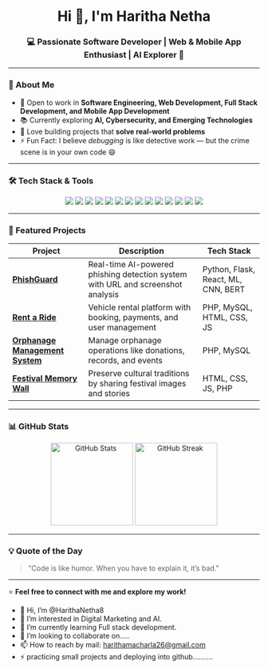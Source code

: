 

<!-- Profile Header -->
<h1 align="center">Hi 👋, I'm Haritha Netha</h1>
<h3 align="center">💻 Passionate Software Developer | Web & Mobile App Enthusiast | AI Explorer 🚀</h3>

---

### 🌟 About Me  
- 🎯 Open to work in **Software Engineering, Web Development, Full Stack Development, and Mobile App Development**  
- 📚 Currently exploring **AI, Cybersecurity, and Emerging Technologies**  
- 🤖 Love building projects that **solve real-world problems**  
- ⚡ Fun Fact: I believe *debugging* is like detective work — but the crime scene is in your own code 😄

---

### 🛠 Tech Stack & Tools
<p align="center">
  <!-- Programming Languages -->
  <img src="https://img.shields.io/badge/C-00599C?style=for-the-badge&logo=c&logoColor=white"/>
  <img src="https://img.shields.io/badge/Java-007396?style=for-the-badge&logo=java&logoColor=white"/>
  <img src="https://img.shields.io/badge/Python-3776AB?style=for-the-badge&logo=python&logoColor=white"/>
  <img src="https://img.shields.io/badge/Kotlin-7F52FF?style=for-the-badge&logo=kotlin&logoColor=white"/>
  
  <!-- Web Development -->
  <img src="https://img.shields.io/badge/HTML5-E34F26?style=for-the-badge&logo=html5&logoColor=white"/>
  <img src="https://img.shields.io/badge/CSS3-1572B6?style=for-the-badge&logo=css3&logoColor=white"/>
  <img src="https://img.shields.io/badge/JavaScript-F7DF1E?style=for-the-badge&logo=javascript&logoColor=black"/>
  <img src="https://img.shields.io/badge/React-20232A?style=for-the-badge&logo=react&logoColor=61DAFB"/>
  <img src="https://img.shields.io/badge/PHP-777BB4?style=for-the-badge&logo=php&logoColor=white"/>
  
  <!-- Database -->
  <img src="https://img.shields.io/badge/MySQL-4479A1?style=for-the-badge&logo=mysql&logoColor=white"/>
  <img src="https://img.shields.io/badge/PostgreSQL-336791?style=for-the-badge&logo=postgresql&logoColor=white"/>
  
  <!-- Tools -->
  <img src="https://img.shields.io/badge/Git-F05032?style=for-the-badge&logo=git&logoColor=white"/>
  <img src="https://img.shields.io/badge/GitHub-181717?style=for-the-badge&logo=github&logoColor=white"/>
  <img src="https://img.shields.io/badge/VS Code-007ACC?style=for-the-badge&logo=visualstudiocode&logoColor=white"/>
</p>

---

### 🚀 Featured Projects
| Project | Description | Tech Stack |
|---------|-------------|------------|
| [**PhishGuard**](https://github.com/HarithaNetha8/PhishGuard) | Real-time AI-powered phishing detection system with URL and screenshot analysis | Python, Flask, React, ML, CNN, BERT |
| [**Rent a Ride**](https://github.com/HarithaNetha8/Rent-a-Ride) | Vehicle rental platform with booking, payments, and user management | PHP, MySQL, HTML, CSS, JS |
| [**Orphanage Management System**](https://github.com/HarithaNetha8/Orphanage-Management) | Manage orphanage operations like donations, records, and events | PHP, MySQL |
| [**Festival Memory Wall**](https://github.com/HarithaNetha8/Festival-Memory-Wall) | Preserve cultural traditions by sharing festival images and stories | HTML, CSS, JS, PHP |

---

### 📊 GitHub Stats
<p align="center">
  <img src="https://github-readme-stats.vercel.app/api?username=HarithaNetha8&show_icons=true&theme=tokyonight" alt="GitHub Stats" height="165"/>
  <img src="https://github-readme-streak-stats.herokuapp.com/?user=HarithaNetha8&theme=tokyonight" alt="GitHub Streak" height="165"/>
</p>

---

### 💡 Quote of the Day
> "Code is like humor. When you have to explain it, it’s bad."

---

⭐ **Feel free to connect with me and explore my work!**




















- 👋 Hi, I’m @HarithaNetha8
- 👀 I’m interested in Digital Marketing and AI.
- 🌱 I’m currently learning Full stack development.
- 💞️ I’m looking to collaborate on.....
- 📫 How to reach by mail: harithamacharla26@gmail.com
- ⚡ practicing small projects and deploying into github..........

<!---
HarithaNetha8/HarithaNetha8 is a ✨ special ✨ repository because its `README.md` (this file) appears on your GitHub profile.
You can click the Preview link to take a look at your changes.
--->
